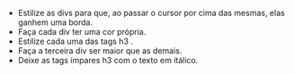 - Estilize as divs para que, ao passar o cursor por cima das mesmas, elas ganhem uma borda.
- Faça cada div ter uma cor própria.
- Estilize cada uma das tags h3 .
- Faça a terceira div ser maior que as demais.
- Deixe as tags ímpares h3 com o texto em itálico. 
